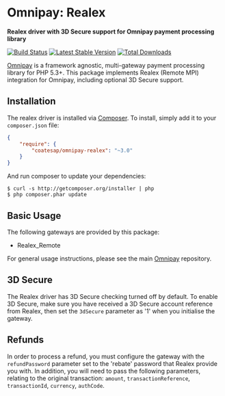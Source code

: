 # Omnipay: Realex

**Realex driver with 3D Secure support for Omnipay payment processing library**

[![Build Status](https://travis-ci.org/coatesap/omnipay-realex.png?branch=master)](https://travis-ci.org/coatesap/omnipay-realex)
[![Latest Stable Version](https://poser.pugx.org/coatesap/omnipay-realex/version.png)](https://packagist.org/packages/coatesap/omnipay-realex)
[![Total Downloads](https://poser.pugx.org/coatesap/omnipay-realex/d/total.png)](https://packagist.org/packages/coatesap/omnipay-realex)

[Omnipay](https://github.com/omnipay/omnipay) is a framework agnostic, multi-gateway payment
processing library for PHP 5.3+. This package implements Realex (Remote MPI) integration for Omnipay, including optional 3D Secure support.

## Installation

The realex driver is installed via [Composer](http://getcomposer.org/). To install, simply add it
to your `composer.json` file:

```json
{
    "require": {
        "coatesap/omnipay-realex": "~3.0"
    }
}
```

And run composer to update your dependencies:

    $ curl -s http://getcomposer.org/installer | php
    $ php composer.phar update

## Basic Usage

The following gateways are provided by this package:

* Realex_Remote

For general usage instructions, please see the main [Omnipay](https://github.com/omnipay/omnipay)
repository.

## 3D Secure

The Realex driver has 3D Secure checking turned off by default.
To enable 3D Secure, make sure you have received a 3D Secure account reference from Realex, then set the `3dSecure` parameter as '1' when you initialise the gateway.

## Refunds

In order to process a refund, you must configure the gateway with the `refundPassword` parameter set to the 'rebate' password that Realex provide you with. In addition, you will need to pass the following parameters, relating to the original transaction: `amount`, `transactionReference`, `transactionId`, `currency`, `authCode`.
